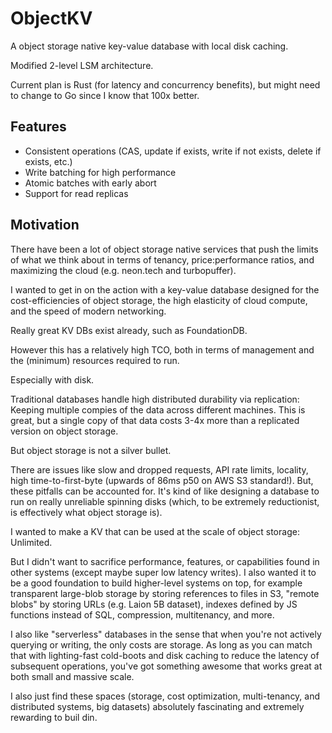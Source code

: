 # ObjectKV

A object storage native key-value database with local disk caching.

Modified 2-level LSM architecture.

Current plan is Rust (for latency and concurrency benefits), but might need to change to Go since I know that 100x better.

## Features

- Consistent operations (CAS, update if exists, write if not exists, delete if exists, etc.)
- Write batching for high performance
- Atomic batches with early abort
- Support for read replicas

## Motivation

There have been a lot of object storage native services that push the limits of what we think about in terms of tenancy, price:performance ratios, and maximizing the cloud (e.g. neon.tech and turbopuffer).

I wanted to get in on the action with a key-value database designed for the cost-efficiencies of object storage, the high elasticity of cloud compute, and the speed of modern networking.

Really great KV DBs exist already, such as FoundationDB.

However this has a relatively high TCO, both in terms of management and the (minimum) resources required to run.

Especially with disk.

Traditional databases handle high distributed durability via replication: Keeping multiple compies of the data across different machines. This is great, but a single copy of that data costs 3-4x more than a replicated version on object storage.

But object storage is not a silver bullet.

There are issues like slow and dropped requests, API rate limits, locality, high time-to-first-byte (upwards of 86ms p50 on AWS S3 standard!). But, these pitfalls can be accounted for. It's kind of like designing a database to run on really unreliable spinning disks (which, to be extremely reductionist, is effectively what object storage is).

I wanted to make a KV that can be used at the scale of object storage: Unlimited.

But I didn't want to sacrifice performance, features, or capabilities found in other systems (except maybe super low latency writes). I also wanted it to be a good foundation to build higher-level systems on top, for example transparent large-blob storage by storing references to files in S3, "remote blobs" by storing URLs (e.g. Laion 5B dataset), indexes defined by JS functions instead of SQL, compression, multitenancy, and more.

I also like "serverless" databases in the sense that when you're not actively querying or writing, the only costs are storage. As long as you can match that with lighting-fast cold-boots and disk caching to reduce the latency of subsequent operations, you've got something awesome that works great at both small and massive scale.

I also just find these spaces (storage, cost optimization, multi-tenancy, and distributed systems, big datasets) absolutely fascinating and extremely rewarding to buil din.
